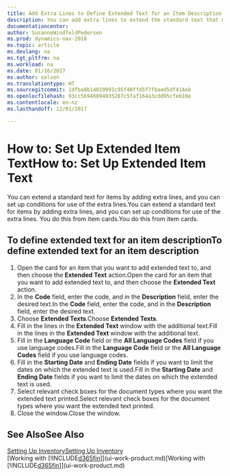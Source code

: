 ```yaml
---
title: Add Extra Lines to Define Extended Text for an Item Description
description: You can add extra lines to extend the standard text that describes an item.
documentationcenter: 
author: SusanneWindfeldPedersen
ms.prod: dynamics-nav-2018
ms.topic: article
ms.devlang: na
ms.tgt_pltfrm: na
ms.workload: na
ms.date: 01/16/2017
ms.author: solsen
ms.translationtype: HT
ms.sourcegitcommit: 1dfba8b14019991c95f40ffd5f7fbaed5df414eb
ms.openlocfilehash: 93cc5b946094935287c5faf164a3cdd95cfeb10e
ms.contentlocale: en-nz
ms.lasthandoff: 12/01/2017

---
```

# <a name="how-to-set-up-extended-item-text"></a><span data-ttu-id="20917-103">How to: Set Up Extended Item Text</span><span class="sxs-lookup"><span data-stu-id="20917-103">How to: Set Up Extended Item Text</span></span>
<span data-ttu-id="20917-104">You can extend a standard text for items by adding extra lines, and you can set up conditions for use of the extra lines.</span><span class="sxs-lookup"><span data-stu-id="20917-104">You can extend a standard text for items by adding extra lines, and you can set up conditions for use of the extra lines.</span></span> <span data-ttu-id="20917-105">You do this from item cards.</span><span class="sxs-lookup"><span data-stu-id="20917-105">You do this from item cards.</span></span>

## <a name="to-define-extended-text-for-an-item-description"></a><span data-ttu-id="20917-106">To define extended text for an item description</span><span class="sxs-lookup"><span data-stu-id="20917-106">To define extended text for an item description</span></span>
1. <span data-ttu-id="20917-107">Open the card for an item that you want to add extended text to, and then choose the **Extended Text** action.</span><span class="sxs-lookup"><span data-stu-id="20917-107">Open the card for an item that you want to add extended text to, and then choose the **Extended Text** action.</span></span>
2. <span data-ttu-id="20917-108">In the **Code** field, enter the code, and in the **Description** field, enter the desired text.</span><span class="sxs-lookup"><span data-stu-id="20917-108">In the **Code** field, enter the code, and in the **Description** field, enter the desired text.</span></span>
3. <span data-ttu-id="20917-109">Choose **Extended Texts**.</span><span class="sxs-lookup"><span data-stu-id="20917-109">Choose **Extended Texts**.</span></span>
4. <span data-ttu-id="20917-110">Fill in the lines in the **Extended Text** window with the additional text.</span><span class="sxs-lookup"><span data-stu-id="20917-110">Fill in the lines in the **Extended Text** window with the additional text.</span></span>
5. <span data-ttu-id="20917-111">Fill in the **Language Code** field or the **All Language Codes** field if you use language codes.</span><span class="sxs-lookup"><span data-stu-id="20917-111">Fill in the **Language Code** field or the **All Language Codes** field if you use language codes.</span></span>
6. <span data-ttu-id="20917-112">Fill in the **Starting Date** and **Ending Date** fields if you want to limit the dates on which the extended text is used.</span><span class="sxs-lookup"><span data-stu-id="20917-112">Fill in the **Starting Date** and **Ending Date** fields if you want to limit the dates on which the extended text is used.</span></span>
7. <span data-ttu-id="20917-113">Select relevant check boxes for the document types where you want the extended text printed.</span><span class="sxs-lookup"><span data-stu-id="20917-113">Select relevant check boxes for the document types where you want the extended text printed.</span></span>
8. <span data-ttu-id="20917-114">Close the window.</span><span class="sxs-lookup"><span data-stu-id="20917-114">Close the window.</span></span>

## <a name="see-also"></a><span data-ttu-id="20917-115">See Also</span><span class="sxs-lookup"><span data-stu-id="20917-115">See Also</span></span>
[<span data-ttu-id="20917-116">Setting Up Inventory</span><span class="sxs-lookup"><span data-stu-id="20917-116">Setting Up Inventory</span></span>](inventory-setup-inventory.md)  
<span data-ttu-id="20917-117">[Working with [!INCLUDE[d365fin](includes/d365fin_md.md)]](ui-work-product.md)</span><span class="sxs-lookup"><span data-stu-id="20917-117">[Working with [!INCLUDE[d365fin](includes/d365fin_md.md)]](ui-work-product.md)</span></span>

